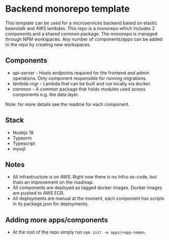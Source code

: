 # Backend monorepo template

This template can be used for a microservices backend based on elastic beanstalk and AWS lambdas. This repo is a monorepo which includes 2 components and a shared common package. The monorepo is managed through NPM workspaces. Any number of components/apps can be added to the repo by creating new workspaces.

## Components

- api-server - Hosts endpoints required for the frontend and admin operations. Only component responsible for running migrations.
- lambda-mgr - Lambda that can be built and run locally via docker.
- common - A common package that holds modules used across components e.g. the data layer.

Note: for more details see the readme for each component.

## Stack

- Nodejs 18
- Typeorm
- Typescript
- mysql

## Notes

- All infrastructure is on AWS. Right now there is no Infra-as-code, but thats an improvement on the roadmap.
- All components are deployed as tagged docker images. Docker images are pushed to AWS ECR.
- All deployments are manual at the moment, each component has scripts in its package.json for deployments.


## Adding more apps/components
- At the root of the repo simply run `npm init -w apps/<app-name>`.